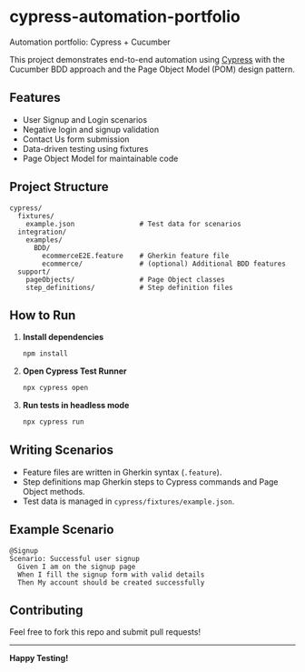 # cypress-automation-portfolio
Automation portfolio: Cypress + Cucumber

This project demonstrates end-to-end automation using [Cypress](https://www.cypress.io/) with the Cucumber BDD approach and the Page Object Model (POM) design pattern.

## Features

- User Signup and Login scenarios
- Negative login and signup validation
- Contact Us form submission
- Data-driven testing using fixtures
- Page Object Model for maintainable code

## Project Structure

```
cypress/
  fixtures/
    example.json                # Test data for scenarios
  integration/
    examples/
      BDD/
        ecommerceE2E.feature    # Gherkin feature file
        ecommerce/              # (optional) Additional BDD features
  support/
    pageObjects/                # Page Object classes
    step_definitions/           # Step definition files
```

## How to Run

1. **Install dependencies**
   ```bash
   npm install
   ```

2. **Open Cypress Test Runner**
   ```bash
   npx cypress open
   ```

3. **Run tests in headless mode**
   ```bash
   npx cypress run
   ```

## Writing Scenarios

- Feature files are written in Gherkin syntax (`.feature`).
- Step definitions map Gherkin steps to Cypress commands and Page Object methods.
- Test data is managed in `cypress/fixtures/example.json`.

## Example Scenario

```gherkin
@Signup
Scenario: Successful user signup
  Given I am on the signup page
  When I fill the signup form with valid details
  Then My account should be created successfully
```

## Contributing

Feel free to fork this repo and submit pull requests!

---

**Happy Testing!**
